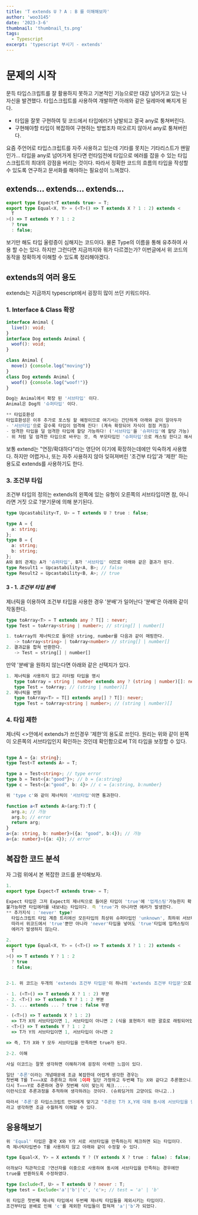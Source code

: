 ```yaml
---
title: 'T extends U ? A : B 를 이해해보자'
author: 'woo3145'
date: '2023-3-6'
thumbnail: 'thumbnail_ts.png'
tags:
  - Typescript
excerpt: 'typescript 부시기 - extends'
---
```


# 문제의 시작

문득 타입스크립트를 잘 활용하지 못하고 기본적인 기능으로만 대강 넘어가고 있는 나 자신을 발견했다.
타입스크립트를 사용하여 개발하면 아래와 같은 딜레마에 빠지게 된다.

- 타입을 잘못 구현하여 뒷 코드에서 타입에러가 남발되고 결국 any로 퉁쳐버린다.
- 구현해야할 타입이 복잡하여 구현하는 방법조차 떠오르지 않아서 any로 퉁쳐버린다.

요즘 주언어로 타입스크립트를 자주 사용하고 있는데 기타를 못치는 기타리스트가 왠말인가...
타입을 any로 넘어가게 된다면 런타임전에 타입으로 에러를 잡을 수 있는 타입스크립트의 최대의 강점을 버리는 것이다.
따라서 정확한 코드의 흐름의 타입을 작성할 수 있도록 연구하고 문서화를 해야하는 필요성이 느껴졌다.

## extends... extends... extends...

```ts
export type Expect<T extends true> = T;
export type Equal<X, Y> = (<T>() => T extends X ? 1 : 2) extends <
  T
>() => T extends Y ? 1 : 2
  ? true
  : false;
```

보기만 해도 타입 울렁증이 심해지는 코드이다. 물론 Type의 이름을 통해 유추하여 사용 할 수는 있다.
하지만 그런다면 지금까지와 뭐가 다르겠는가?
이번글에서 위 코드의 동작을 정확하게 이해할 수 있도록 정리해야겠다.

## extends의 여러 용도

extends는 지금까지 typescript에서 굉장히 많이 쓰던 키워드이다.

### 1. Interface & Class 확장

```ts
interface Animal {
  live(): void;
}
interface Dog extends Animal {
  woof(): void;
}

class Animal {
  move() {console.log("moving")}
}
class Dog extends Animal {
  woof() {console.log("woof!")}
}

Dog는 Animal에서 확장 된 '서브타입' 이다.
Animal은 Dog의 '슈퍼타입' 이다.

** 타입호환성
타입호환성은 이후 추가로 포스팅 할 예정이므로 여기서는 간단하게 아래와 같이 알아두자
- '서브타입'으로 갈수록 타입이 엄격해 진다! (계속 확장되어 자식이 점점 커짐)
- 엄격한 타입을 덜 엄격한 타입에 할당 가능하다! ('서브타입'을 '슈퍼타입'에 할당 가능)
- 위 처럼 덜 엄격한 타입으로 바꾸는 것, 즉 부모타입인 '슈퍼타입'으로 캐스팅 한다고 해서 '업캐스팅'이라고 한다
```

보통 extend는 "연장/확대하다"라는 영단어 이기에 확장하는데에만 익숙하게 사용했다.
하지만 어렵거나, 또는 자주 사용하지 않아 잊혀져버린 '조건부 타입'과 '제한' 하는 용도로 extends를 사용하기도 한다.

### 3. 조건부 타입

조건부 타입의 정의는 extends의 왼쪽에 있는 유형이 오른쪽의 서브타입이면
참, 아니라면 거짓 으로 ?분기문에 의해 분기된다.

```ts
type Upcastability<T, U> = T extends U ? true : false;

type A = {
  a: string;
};
type B = {
  a: string;
  b: string;
};
A와 B의 관계는 A가 '슈퍼타입', B가 '서브타입' 이므로 아래와 같은 결과가 된다.
type Result1 = Upcastability<A, B>; // false
type Result2 = Upcastability<B, A>; // true
```

#### 3 - 1. _조건부 타입 분배_

제너릭을 이용하여 조건부 타입을 사용한 경우 '분배'가 일어난다
'분배'은 아래와 같이 작동한다.

```ts
type toArray<T> = T extends any ? T[] : never;
type Test = toArray<string | number>; // string[] | number[]

1. toArray의 제너릭으로 들어온 string, number를 다음과 같이 매핑한다.
   -> toArray<string> | toArray<number> // string[] | number[]
2. 결과값을 합쳐 반환한다.
   -> Test = string[] | number[]
```

만약 '분배'을 원하지 않는다면 아래와 같은 선택지가 있다.

```ts
1. 제너릭을 사용하지 않고 리터럴 타입을 명시
   type toArray = string | number extends any ? (string | number)[]: never;
   type Test = toArray; // (string | number)[]
2. 제너릭을 변형
   type toArray<T> = T[] extends any[] ? T[]: never;
   type Test = toArray<string | number>; // (string | number)[]
```

### 4. 타입 제한

제너릭 \<\>안에서 extends가 쓰인경우 '제한'의 용도로 쓰인다.
원리는 위와 같이 왼쪽이 오른쪽의 서브타입인지 확인하는 것인데 확인함으로써 T의 타입을 보장할 수 있다.

```ts

type A = {a: string};
type Test<T extends A> = T;

type a = Test<string>; // type error
type b = Test<{a:"good"}>; // b = {a:string}
type c = Test<{a:"good", b: 4}> // c = {a:string, b:number}

위 'type c'와 같이 제너릭이 '서브타입'이면 통과한다.

function a<T extends A>(arg:T):T {
  arg.a; // 가능
  arg.b; // error
  return arg;
}
a<{a: string, b: number}>({a: "good", b:4}); // 가능
a<{a: number}>({a: 4}); // error


```

## 복잡한 코드 분석

자 그럼 위에서 본 복잡한 코드를 분석해보자.

```ts
1.
export type Expect<T extends true> = T;

Expect 타입은 그저 Expect의 제너릭으로 들어온 타입이 'true'에 '업캐스팅'가능한지 확인하고
불가능하면 타입에러를 내보내는 타입이다. 즉 'true'가 아니라면 에러가 발생한다.
** 추가지식 : 'never' type?
  타입스크립트 타입 계층 트리에선 모든타입의 최상위 슈퍼타입인 'unknown', 최하위 서브타입인 'never'가 존재한다.
  따라서 위코드에서 'true'뿐만 아니라 'never'타입을 넣어도 'true'타입에 업캐스팅이 가능하여
  에러가 발생하지 않는다.

2.
export type Equal<X, Y> = (<T>() => T extends X ? 1 : 2) extends <
  T
>() => T extends Y ? 1 : 2
  ? true
  : false;


2-1. 위 코드는 두개의 'extends 조건부 타입문'이 하나의 'extends 조건부 타입문'으로 연결되어 있다

- 1. (<T>() => T extends X ? 1 : 2) 부분
- 2. <T>() => T extends Y ? 1 : 2 부분
- 3. ... extends ... ? true : false 부분

- (<T>() => T extends X ? 1 : 2)
  => T가 X의 서브타입이면 1, 서브타입이 아니면 2 (식을 표현하기 위한 괄호로 래핑되어있음)
- <T>() => T extends Y ? 1 : 2
  => T가 Y의 서브타입이면 1, 서브타입이 아니면 2

=> 즉, T가 X와 Y 모두 서브타입을 만족하면 true가 된다.

2-2. 이해

사실 이코드는 잘못 생각하면 이해하기에 굉장히 어색한 느낌이 있다.

일단 '추론'이라는 개념때문에 조금 복잡한데 어렵게 생각한 경우는
첫번째 T를 T===X로 추론하고 하여 1이라 일단 가정하고 두번째 T는 X와 같다고 추론했으니....
다시 T===Y로 추론하여 경우 첫번째 식이 맞는지 체크......
이런식으로 추론과정을 추적하여 생각하려는 것이다. (슈뢰딩거의 고양이도 아니고..)

따라서 '추론'은 타입스크립트 언어에게 맞기고 "추론된 T가 X,Y에 대해 동시에 서브타입을 만족하면 true이다"
라고 생각하면 조금 수월하게 이해할 수 있다.

```

## 응용해보기

```ts
위 'Equal' 타입은 결국 X와 Y가 서로 서브타입을 만족하는지 체크하면 되는 타입이다.
즉 제너릭타입변수 T를 사용하지 않고 아래와 같이 수정할 수 있다.

type Equal<X, Y> = X extends Y ? (Y extends X ? true : false) : false;

아까보다 직관적으로 ?연산자를 이중으로 사용하여 동시에 서브타입을 만족하는 경우에만
true를 반환하도록 수정하였다.

type Exclude<T, U> = T extends U ? never : T;
type test = Exclude<'a'|'b'|'c', 'c'>; // test = 'a' | 'b'

위 타입은 첫번째 제너릭 타입에서 두번째 제너릭 타입들을 제외시키는 타입이다.
조건부타입 분배로 인해 'c'를 제외한 타입들이 합쳐져 'a'|'b'가 되었다.
```
